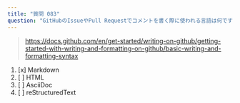 ```yaml
---
title: "質問 083"
question: "GitHubのIssueやPull Requestでコメントを書く際に使われる言語は何ですか？"
---
```



> https://docs.github.com/en/get-started/writing-on-github/getting-started-with-writing-and-formatting-on-github/basic-writing-and-formatting-syntax
1. [x] Markdown
1. [ ] HTML
1. [ ] AsciiDoc
1. [ ] reStructuredText